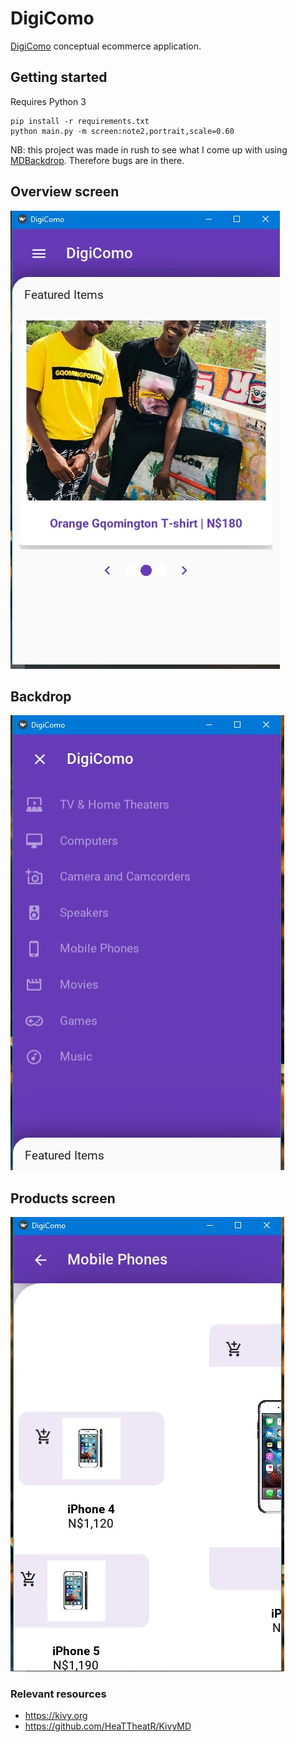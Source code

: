 # DigiComo
[DigiComo](https://www.digicomo.com/online-store) conceptual ecommerce application.

## Getting started
Requires Python 3
```
pip install -r requirements.txt
python main.py -m screen:note2,portrait,scale=0.60
```
NB: this project was made in rush to see what I come up with using [MDBackdrop](https://github.com/HeaTTheatR/KivyMD/wiki/Components-Backdrop). Therefore bugs are in there.

## Overview screen
![overview](repository_data/overview.jpg "Overview")

## Backdrop
![backdrop](repository_data/backdrop_menu.jpg "Backdrop")

## Products screen
![products](repository_data/products.jpg "Products")

### Relevant resources
* https://kivy.org
* https://github.com/HeaTTheatR/KivyMD
